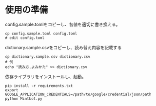 # 使用の準備
config.sample.tomlをコピーし、各値を適切に書き換える。
```console
cp config.sample.toml config.toml
# edit config.toml
```
dictionary.sample.csvをコピーし、読み替え内容を記載する
```console
cp dictionary.sample.csv dictionary.csv
# 例
echo "読み方,よみかた" >> dictionary.csv
```
依存ライブラリをインストールし、起動。
```console
pip install -r requirements.txt
export GOOGLE_APPLICATION_CREDENTIALS=/path/to/google/credential/json/path
python Mintbot.py
```

